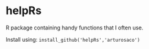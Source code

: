 helpRs
======
R package containing handy functions that I often use.

Install using:
```install_github('helpRs','arturosaco')```
